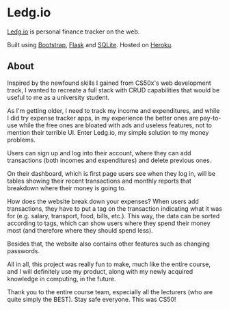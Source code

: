 # Ledg.io
[Ledg.io](https://ledgio.herokuapp.com/login) is personal finance tracker on the web.


Built using [Bootstrap](https://getbootstrap.com/), [Flask](https://flask.palletsprojects.com/en/1.1.x/) and [SQLite](https://www.sqlite.org/index.html). Hosted on [Heroku](https://dashboard.heroku.com/apps).

## About
Inspired by the newfound skills I gained from CS50x's web development track, I wanted to recreate a full stack with CRUD capabilities that would be useful to me as a university student.


As I'm getting older, I need to track my income and expenditures, and while I did try expense tracker apps, in my experience the better ones are pay-to-use while the free ones are bloated with ads and useless features, not to mention their terrible UI. Enter Ledg.io, my simple solution to my money problems.


Users can sign up and log into their account, where they can add transactions (both incomes and expenditures) and delete previous ones.


On their dashboard, which is first page users see when they log in, will be tables showing their recent transactions and monthly reports that breakdown where their money is going to.


How does the website break down your expenses? When users add transactions, they have to put a tag on the transaction indicating what it was for (e.g. salary, transport, food, bills, etc.). This way, the data can be sorted according to tags, which can show users where they spend their money most (and therefore where they should spend less).


Besides that, the website also contains other features such as changing passwords.


All in all, this project was really fun to make, much like the entire course, and I will definitely use my product, along with my newly acquired knowledge in computing, in the future.


Thank you to the entire course team, especially all the lecturers (who are quite simply the BEST). Stay safe everyone. This was CS50!

